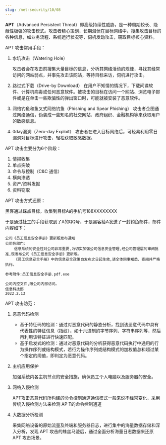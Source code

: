 ```yaml
---
slug: /net-security/10/08
---
```


**APT**（Advanced Persistent Threat）即高级持续性威胁，是一种周期较长、隐蔽性极强的攻击模式。攻击者精心策划，长期潜伏在目标网络中，搜集攻击目标的各种信息，如业务流程、系统运行状况等，伺机发动攻击，窃取目标核心资料。

APT 攻击常用手段：

1. 水坑攻击（Watering Hole）

   攻击者会在攻击前搜集大量目标的信息，分析其网络活动的规律，寻找其经常访问的网站弱点，并事先攻击该网站，等待目标来访，伺机进行攻击。

2. 路过式下载（Drive-by Download）
   在用户不知情的情况下，下载间谍软件、计算机病毒或任何恶意软件。被攻击的目标在访问一个网站、浏览电子邮件或是在单击一些欺骗性的弹出窗口时，可能就被安装了恶意软件。
   
3. 网络钓鱼和鱼叉式网络钓鱼（Phishing and Spear Phishing）
   攻击者企图通过网络通信，伪装成一些知名的社交网站、政府组织、金融机构等来获取用户的敏感信息。
   
4. 0day漏洞（Zero-day Exploit）
   攻击者在进入目标网络后，可轻易利用零日漏洞对目标进行攻击，轻松获取敏感数据。



APT 攻击主要分为6个阶段：
1. 情报收集
2. 单点突破
3. 命令与控制（C&C 通信）
4. 横向渗透
5. 资产/资料发掘
6. 资料窃取



APT 攻击方式还原：

黑客通过踩点目标，收集到目标A的手机号188XXXXXXXX

于是通过社工的手段获取到了A的QQ号，于是黑客给A发送了一封钓鱼邮件，邮件内容如下：

```
公司《员工信息安全手册》更新版发布通知
公司各部门:
	信息系统的安全性对公司非常重要,为切实加强公司信息安全管理,经公司管理层的审阅批准,现发布公司《员工信息安全手册》更新版。
	《员工信息安全手册》中的信息安全政策自发布之日起生效,请全体同事知悉、查阅并严格执行。

参考附件:员工信息安全手册.pdf.exe

公司内控文件,限公司内部访问。
信息科技部
2022.2.13
```



APT 攻击防范：

1. 恶意代码检测

   - 基于特征码的检测：通过对恶意代码的静态分析，找到该恶意代码中具有代表性的特征信息（指纹），如十六进制的字节序列、字符串序列等，然后再利用该特征进行快速匹配。
   - 基于启发式的检测：通过对恶意代码的分析获得恶意代码执行中通用的行为操作序列或结构模式，若行为操作序列或结构模式的加权值总和超过某个指定的阈值，即判定为恶意代码。

2. 主机应用保护

   加强系统内各主机节点的安全措施，确保员工个人电脑以及服务器的安全。

3. 网络入侵检测

   APT攻击恶意代码所构建的命令控制通道通信模式一般来说不经常变化，采用传统入侵检测方法来检测 AP T的命令控制通道

4. 大数据分析检测

   采集网络设备的原始流量及终端和服务器日志，进行集中的海量数据存储和深入分析，发现 APT 攻击的蛛丝马迹后，通过全面分析海量日志数据来还原 APT 攻击场景。

